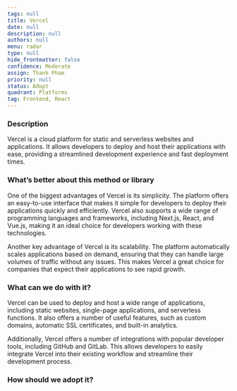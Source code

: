 ```yaml
---
tags: null
title: Vercel
date: null
description: null
authors: null
menu: radar
type: null
hide_frontmatter: false
confidence: Moderate
assign: Thanh Pham
priority: null
status: Adopt
quadrant: Platforms
tag: Frontend, React
---
```


<!-- table_of_contents fa178afc-b99a-4004-900d-b5e69778b602 -->

### Description
Vercel is a cloud platform for static and serverless websites and applications. It allows developers to deploy and host their applications with ease, providing a streamlined development experience and fast deployment times.

### What’s better about this method or library
One of the biggest advantages of Vercel is its simplicity. The platform offers an easy-to-use interface that makes it simple for developers to deploy their applications quickly and efficiently. Vercel also supports a wide range of programming languages and frameworks, including Next.js, React, and Vue.js, making it an ideal choice for developers working with these technologies.

Another key advantage of Vercel is its scalability. The platform automatically scales applications based on demand, ensuring that they can handle large volumes of traffic without any issues. This makes Vercel a great choice for companies that expect their applications to see rapid growth.

### What can we do with it?
Vercel can be used to deploy and host a wide range of applications, including static websites, single-page applications, and serverless functions. It also offers a number of useful features, such as custom domains, automatic SSL certificates, and built-in analytics.

Additionally, Vercel offers a number of integrations with popular developer tools, including GitHub and GitLab. This allows developers to easily integrate Vercel into their existing workflow and streamline their development process.

### How should we adopt it?
<!-- child_database babc2ca7-7b56-4dd8-b4d1-29f68b465f85 -->
